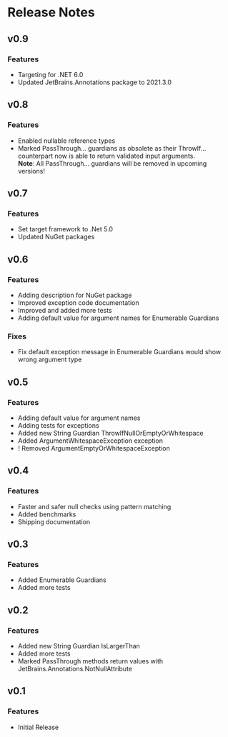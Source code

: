 # Release Notes

## v0.9

### Features

* Targeting for .NET 6.0
* Updated JetBrains.Annotations package to 2021.3.0

## v0.8

### Features

* Enabled nullable reference types
* Marked PassThrough... guardians as obsolete as their ThrowIf... counterpart now is able to return validated input arguments.  
**Note**: All PassThrough... guardians will be removed in upcoming versions!

## v0.7

### Features

* Set target framework to .Net 5.0
* Updated NuGet packages

## v0.6

### Features

* Adding description for NuGet package
* Improved exception code documentation
* Improved and added more tests
* Adding default value for argument names for Enumerable Guardians

### Fixes

* Fix default exception message in Enumerable Guardians would show wrong argument type

## v0.5

### Features

* Adding default value for argument names
* Adding tests for exceptions
* Added new String Guardian ThrowIfNullOrEmptyOrWhitespace
* Added ArgumentWhitespaceException exception
* ! Removed ArgumentEmptyOrWhitespaceException

## v0.4

### Features

* Faster and safer null checks using pattern matching
* Added benchmarks
* Shipping documentation

## v0.3

### Features

* Added Enumerable Guardians
* Added more tests

## v0.2

### Features

* Added new String Guardian IsLargerThan
* Added more tests
* Marked PassThrough methods return values with JetBrains.Annotations.NotNullAttribute

## v0.1

### Features

* Initial Release
